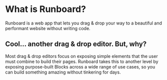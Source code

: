 # What is Runboard?

Runboard is a web app that lets you drag & drop your way to a beautiful and performant website without writing code.

## Cool... another drag & drop editor. But, why?

Most drag & drop editors focus on exposing simple elements that the user must combine to build their pages. Runboard takes this to another level by exposing purpose-built Blocks across a wide range of use cases, so you can build something amazing without tinkering for days.
